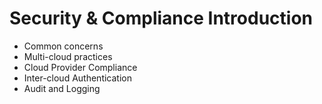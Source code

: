 # Security & Compliance Introduction

* Common concerns
* Multi-cloud practices
* Cloud Provider Compliance
* Inter-cloud Authentication
* Audit and Logging

